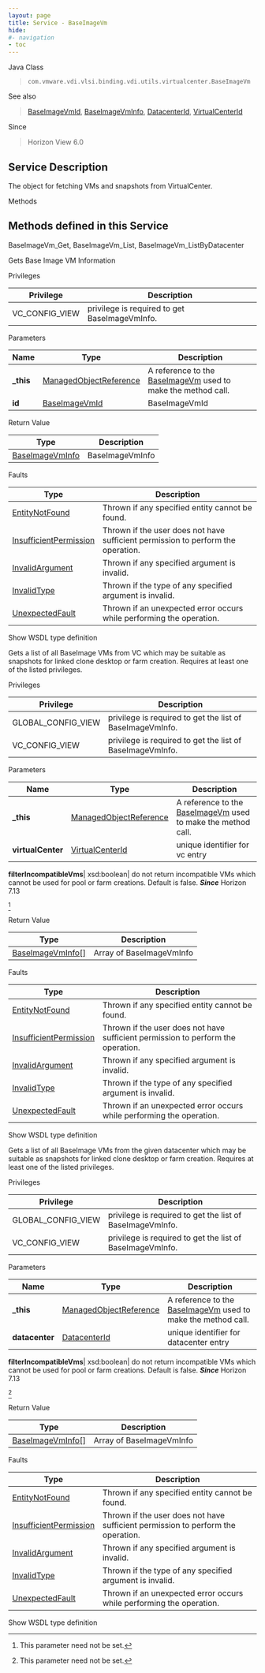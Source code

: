 ```yaml
---
layout: page
title: Service - BaseImageVm
hide:
#- navigation
- toc
---
```








Java Class
> `com.vmware.vdi.vlsi.binding.vdi.utils.virtualcenter.BaseImageVm`

See also
> [BaseImageVmId](vdi.entity.BaseImageVmId.md), [BaseImageVmInfo](vdi.utils.virtualcenter.BaseImageVm.BaseImageVmInfo.md), [DatacenterId](vdi.entity.DatacenterId.md), [VirtualCenterId](vdi.entity.VirtualCenterId.md)

Since
> Horizon View 6.0





## Service Description

The object for fetching VMs and snapshots from VirtualCenter.

Methods

Methods defined in this Service
---
BaseImageVm_Get, BaseImageVm_List, BaseImageVm_ListByDatacenter




Gets Base Image VM Information

Privileges

Privilege |  Description
---|---
VC_CONFIG_VIEW|  privilege is required to get BaseImageVmInfo.



Parameters

Name| Type| Description
---|---|---
**_this**| [ManagedObjectReference](vmodl.ManagedObjectReference.md)|  A reference to the [BaseImageVm](vdi.utils.virtualcenter.BaseImageVm.md) used to make the method call.
**id**| [BaseImageVmId](vdi.entity.BaseImageVmId.md)|  BaseImageVmId




Return Value

Type |  Description
---|---
[BaseImageVmInfo](vdi.utils.virtualcenter.BaseImageVm.BaseImageVmInfo.md)| BaseImageVmInfo



Faults

Type |  Description
---|---
[EntityNotFound](vdi.fault.EntityNotFound.md)| Thrown if any specified entity cannot be found.
[InsufficientPermission](vdi.fault.InsufficientPermission.md)| Thrown if the user does not have sufficient permission to perform the operation.
[InvalidArgument](vdi.fault.InvalidArgument.md)| Thrown if any specified argument is invalid.
[InvalidType](vdi.fault.InvalidType.md)| Thrown if the type of any specified argument is invalid.
[UnexpectedFault](vdi.fault.UnexpectedFault.md)| Thrown if an unexpected error occurs while performing the operation.

Show WSDL type definition







Gets a list of all BaseImage VMs from VC which may be suitable as snapshots for linked clone desktop or farm creation. Requires at least one of the listed privileges.

Privileges

Privilege |  Description
---|---
GLOBAL_CONFIG_VIEW|  privilege is required to get the list of BaseImageVmInfo.
VC_CONFIG_VIEW|  privilege is required to get the list of BaseImageVmInfo.



Parameters

Name| Type| Description
---|---|---
**_this**| [ManagedObjectReference](vmodl.ManagedObjectReference.md)|  A reference to the [BaseImageVm](vdi.utils.virtualcenter.BaseImageVm.md) used to make the method call.
**virtualCenter**| [VirtualCenterId](vdi.entity.VirtualCenterId.md)|  unique identifier for vc entry

**filterIncompatibleVms**|  xsd:boolean|  do not return incompatible VMs which cannot be used for pool or farm creations. Default is false.  **_Since_** Horizon 7.13

 [^135]





Return Value

Type |  Description
---|---
[BaseImageVmInfo[]](vdi.utils.virtualcenter.BaseImageVm.BaseImageVmInfo.md)| Array of BaseImageVmInfo



Faults

Type |  Description
---|---
[EntityNotFound](vdi.fault.EntityNotFound.md)| Thrown if any specified entity cannot be found.
[InsufficientPermission](vdi.fault.InsufficientPermission.md)| Thrown if the user does not have sufficient permission to perform the operation.
[InvalidArgument](vdi.fault.InvalidArgument.md)| Thrown if any specified argument is invalid.
[InvalidType](vdi.fault.InvalidType.md)| Thrown if the type of any specified argument is invalid.
[UnexpectedFault](vdi.fault.UnexpectedFault.md)| Thrown if an unexpected error occurs while performing the operation.

Show WSDL type definition







Gets a list of all BaseImage VMs from the given datacenter which may be suitable as snapshots for linked clone desktop or farm creation. Requires at least one of the listed privileges.

Privileges

Privilege |  Description
---|---
GLOBAL_CONFIG_VIEW|  privilege is required to get the list of BaseImageVmInfo.
VC_CONFIG_VIEW|  privilege is required to get the list of BaseImageVmInfo.



Parameters

Name| Type| Description
---|---|---
**_this**| [ManagedObjectReference](vmodl.ManagedObjectReference.md)|  A reference to the [BaseImageVm](vdi.utils.virtualcenter.BaseImageVm.md) used to make the method call.
**datacenter**| [DatacenterId](vdi.entity.DatacenterId.md)|  unique identifier for datacenter entry

**filterIncompatibleVms**|  xsd:boolean|  do not return incompatible VMs which cannot be used for pool or farm creations. Default is false.  **_Since_** Horizon 7.13

 [^135]





Return Value

Type |  Description
---|---
[BaseImageVmInfo[]](vdi.utils.virtualcenter.BaseImageVm.BaseImageVmInfo.md)| Array of BaseImageVmInfo



Faults

Type |  Description
---|---
[EntityNotFound](vdi.fault.EntityNotFound.md)| Thrown if any specified entity cannot be found.
[InsufficientPermission](vdi.fault.InsufficientPermission.md)| Thrown if the user does not have sufficient permission to perform the operation.
[InvalidArgument](vdi.fault.InvalidArgument.md)| Thrown if any specified argument is invalid.
[InvalidType](vdi.fault.InvalidType.md)| Thrown if the type of any specified argument is invalid.
[UnexpectedFault](vdi.fault.UnexpectedFault.md)| Thrown if an unexpected error occurs while performing the operation.

Show WSDL type definition












 


[^135]: This parameter need not be set.